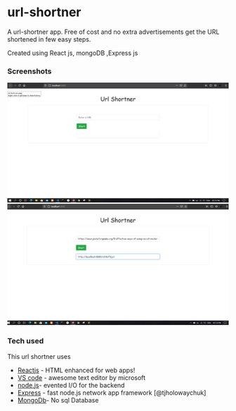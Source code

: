 # url-shortner
A url-shortner app.
Free of cost and no extra advertisements get the URL shortened in few easy steps.

Created using React js, mongoDB ,Express js
### Screenshots

![alt-text](https://github.com/Veeresh-Rex/url-shortner/blob/master/Project%20Screenshots/url-short.jpg)
![alt-text](https://github.com/Veeresh-Rex/url-shortner/blob/master/Project%20Screenshots/url-short2.h.jpg)


### Tech used

This url shortner uses

* [Reactjs](https://reactjs.org/) - HTML enhanced for web apps!
* [VS code](https://code.visualstudio.com/) - awesome text editor by microsoft
* [node.js](https://nodejs.org/)- evented I/O for the backend
* [Express](https://expressjs.com/) - fast node.js network app framework [@tjholowaychuk]
* [MongoDb](https://www.mongodb.com/)- No sql Database

